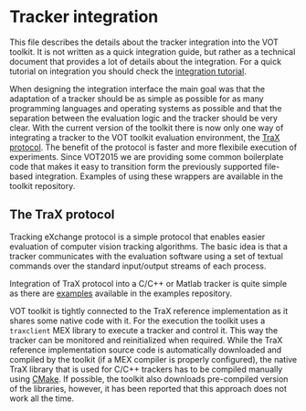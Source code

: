 Tracker integration
===================

This file describes the details about the tracker integration into the VOT toolkit. It is not written as a quick integration guide, but rather as a technical document that provides a lot of details about the integration. For a quick tutorial on integration you should check the [integration tutorial](http://votchallenge.net/howto/integration.html).

When designing the integration interface the main goal was that the adaptation of a tracker should be as simple as possible for as many programming languages and operating systems as possible and that the separation between the evaluation logic and the tracker should be very clear. With the current version of the toolkit there is now only one way of integrating a tracker to the VOT toolkit evaluation environment, the [TraX protocol](https://github.com/votchallenge/trax/). The benefit of the protocol is faster and more flexibile execution of experiments. Since VOT2015 we are providing some common boilerplate code that makes it easy to transition form the previously supported file-based integration. Examples of using these wrappers are available in the toolkit repository.

## The TraX protocol

Tracking eXchange protocol is a simple protocol that enables easier evaluation of computer vision tracking algorithms. The basic idea is that a tracker communicates with the evaluation software using a set of textual commands over the standard input/output streams of each process.

Integration of TraX protocol into a C/C++ or Matlab tracker is quite simple as there are [examples](https://github.com/votchallenge/integration) available in the examples repository.

VOT toolkit is tightly connected to the TraX reference implementation as it shares some native code with it. For the execution the toolkit uses a `traxclient` MEX library to execute a tracker and control it. This way the tracker can be monitored and reinitialized when required. While the TraX reference implementation source code is automatically downloaded and compiled by the toolkit (if a MEX compiler is properly configured), the native TraX library that is used for C/C++ trackers has to be compiled manually using [CMake](http://www.cmake.org/). If possible, the toolkit also downloads pre-compiled version of the libraries, however, it has been reported that this approach does not work all the time.

